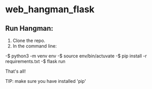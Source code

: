 # web_hangman_flask

## Run Hangman:

1. Clone the repo.
2. In the command line:

 -$ python3 -m venv env
 -$ source env/bin/actuvate
 -$ pip install -r requirements.txt
 -$ flask run

 That's all!

 TIP: make sure you have installed 'pip'